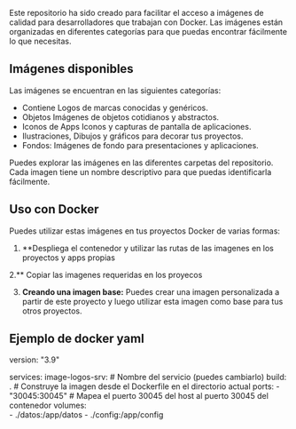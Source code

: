 Este repositorio ha sido creado para facilitar el acceso a imágenes de calidad para desarrolladores que trabajan con Docker. 
Las imágenes están organizadas en diferentes categorías para que puedas encontrar fácilmente lo que necesitas.

## Imágenes disponibles

Las imágenes se encuentran en las siguientes categorías:

*  Contiene Logos de marcas conocidas y genéricos.
*  Objetos  Imágenes de objetos cotidianos y abstractos.
*  Iconos de Apps  Iconos y capturas de pantalla de aplicaciones.
*  Ilustraciones, Dibujos y gráficos para decorar tus proyectos.
*  Fondos: Imágenes de fondo para presentaciones y aplicaciones.

Puedes explorar las imágenes en las diferentes carpetas del repositorio. Cada imagen tiene un nombre descriptivo para que puedas identificarla fácilmente.

## Uso con Docker

Puedes utilizar estas imágenes en tus proyectos Docker de varias formas:

1. **Despliega el contenedor y utilizar las rutas de las imagenes en los proyectos y apps propias

2.** Copiar las imagenes requeridas en los proyecos

3. **Creando una imagen base:** Puedes crear una imagen personalizada a partir de este proyecto y luego utilizar esta imagen como base para tus otros proyectos.


##  Ejemplo de docker yaml
version: "3.9"  

services:
  image-logos-srv:  # Nombre del servicio (puedes cambiarlo)
    build: .  # Construye la imagen desde el Dockerfile en el directorio actual
    ports:
      - "30045:30045"  # Mapea el puerto 30045 del host al puerto 30045 del contenedor
     volumes:  
       - ./datos:/app/datos
       - ./config:/app/config
    
